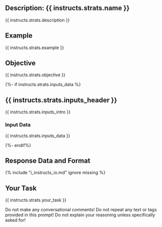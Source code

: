 ## Description: {{ instructs.strats.name }}
{{ instructs.strats.description }}

## Example
{{ instructs.strats.example }}

## Objective
{{ instructs.strats.objective }}

{%- if instructs.strats.inputs_data %}
## {{ instructs.strats.inputs_header }}
{{ instructs.strats.inputs_intro }}

### Input Data
<!-- <{{ instructs.strats.inputs_tag }}> -->
{{ instructs.strats.inputs_data }}
<!-- </{{ instructs.strats.inputs_tag }}> -->
{%- endif%}


## Response Data and Format
{% include "i_instructs_io.md" ignore missing %}

## Your Task
{{ instructs.strats.your_task }}

Do not make any conversational comments!
Do not repeat any text or tags provided in this prompt!
Do not explain your reasoning unless specifically asked for!